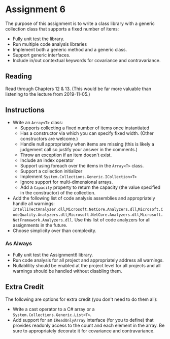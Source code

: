 # Assignment 6

The purpose of this assignment is to write a class library with a generic collection class that supports a fixed number of items:

- Fully unit test the library.
- Run multiple code analysis libraries
- Implement both a generic method and a generic class.
- Support generic interfaces.
- Include in/out contextual keywords for covariance and contravariance.

## Reading

Read through Chapters 12 & 13.
(This would be far more valuable than listening to the lecture from 2019-11-05.)

## Instructions

- Write an `Array<T>` class:
  - Supports collecting a fixed number of items once instantiated
  - Has a constructor via which you can specify fixed width.  (Other constructors are welcome.)
  - Handle null appropriately when items are missing (this is likely a judgement call so justify your answer in the comments.)
  - Throw an exception if an item doesn't exist.
  - Include an index operator
  - Support using foreach over the items in the `Array<T>` class.
  - Support a collection initializer
  - Implement `System.Collections.Generic.ICollection<T>`
  - Ignore support for multi-dimensional arrays.
  - Add a `Capacity` property to return the capacity (the value specified in the constructor) of the collection.
- Add the following list of code analysis assemblies and appropriately handle all warnings: `IntelliTectAnalyzer.dll`,`Microsoft.NetCore.Analyzers.dll`,`Microsoft.CodeQuality.Analyzers.dll`,`Microsoft.NetCore.Analyzers.dll`,`Microsoft.NetFramework.Analyzers.dll`.  Use this list of code analyzers for all assignments in the future.
- Choose simplicity over than complexity.

### As Always

- Fully unit test the Assignment6 library.
- Run code analysis for all project and appropriately address all warnings.
- Nullablility should be enabled at the project level for all projects and all warnings should be handled without disabling them.

## Extra Credit

The following are options for extra credit (you don't need to do them all):

- Write a cast operator to a C# array or a `System.Collections.Generic.List<T>`.
- Add support for an `IReadOnlyArray` interface (for you to define) that provides readonly access to the count and each element in the array.  Be sure to appropriately decorate it for covariance and contravariance.
